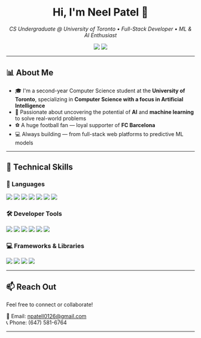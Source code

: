 <h1 align="center">Hi, I'm Neel Patel 👋</h1>

<p align="center">
  <em>CS Undergraduate @ University of Toronto • Full-Stack Developer • ML & AI Enthusiast</em>
</p>

<p align="center">
  <a href="https://www.linkedin.com/in/-neelpatel-" target="_blank"><img src="https://img.shields.io/badge/LinkedIn-%230077B5.svg?&style=for-the-badge&logo=linkedin&logoColor=white" /></a>
  <a href="https://github.com/npatel0126" target="_blank"><img src="https://img.shields.io/badge/GitHub-%23121011.svg?&style=for-the-badge&logo=github&logoColor=white" /></a>
</p>

---

## 📊 About Me

- 🎓 I'm a second-year Computer Science student at the **University of Toronto**, specializing in **Computer Science with a focus in Artificial Intelligence**
- 🤖 Passionate about uncovering the potential of **AI** and **machine learning** to solve real-world problems
- ⚽ A huge football fan — loyal supporter of **FC Barcelona**
- 💻 Always building — from full-stack web platforms to predictive ML models

---

## 🚀 Technical Skills

### 🧠 Languages
<p align="left">
  <img src="https://img.shields.io/badge/Python-%2314354C.svg?&style=for-the-badge&logo=python&logoColor=white" />
  <img src="https://img.shields.io/badge/Java-%23ED8B00.svg?&style=for-the-badge&logo=java&logoColor=white" />
  <img src="https://img.shields.io/badge/HTML5-%23E34F26.svg?&style=for-the-badge&logo=html5&logoColor=white" />
  <img src="https://img.shields.io/badge/CSS3-%231572B6.svg?&style=for-the-badge&logo=css3&logoColor=white" />
  <img src="https://img.shields.io/badge/JavaScript-%23F7DF1E.svg?&style=for-the-badge&logo=javascript&logoColor=black" />
  <img src="https://img.shields.io/badge/TypeScript-%23007ACC.svg?&style=for-the-badge&logo=typescript&logoColor=white" />
  <img src="https://img.shields.io/badge/SQL-%230074D9.svg?&style=for-the-badge&logo=sqlite&logoColor=white" />
</p>

### 🛠 Developer Tools
<p align="left">
  <img src="https://img.shields.io/badge/Git-%23F05032.svg?&style=for-the-badge&logo=git&logoColor=white" />
  <img src="https://img.shields.io/badge/VS%20Code-%23007ACC.svg?&style=for-the-badge&logo=visual-studio-code&logoColor=white" />
  <img src="https://img.shields.io/badge/Eclipse-%232C2255.svg?&style=for-the-badge&logo=eclipse&logoColor=white" />
  <img src="https://img.shields.io/badge/WebStorm-%23000000.svg?&style=for-the-badge&logo=webstorm&logoColor=white" />
  <img src="https://img.shields.io/badge/Jupyter-%23F37626.svg?&style=for-the-badge&logo=jupyter&logoColor=white" />
  <img src="https://img.shields.io/badge/PyCharm-%23000000.svg?&style=for-the-badge&logo=pycharm&logoColor=white" />
</p>

### 💻 Frameworks & Libraries
<p align="left">
  <img src="https://img.shields.io/badge/React-%2361DAFB.svg?&style=for-the-badge&logo=react&logoColor=black" />
  <img src="https://img.shields.io/badge/Next.js-%23000000.svg?&style=for-the-badge&logo=next.js&logoColor=white" />
  <img src="https://img.shields.io/badge/Node.js-%23339933.svg?&style=for-the-badge&logo=node.js&logoColor=white" />
  <img src="https://img.shields.io/badge/TailwindCSS-%2306B6D4.svg?&style=for-the-badge&logo=tailwind-css&logoColor=white" />
</p>

---

## 📫 Reach Out

Feel free to connect or collaborate!

📩 Email: npatell0126@gmail.com  
📞 Phone: (647) 581-6764  

---
